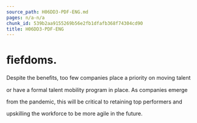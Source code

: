 ```yaml
---
source_path: H06DD3-PDF-ENG.md
pages: n/a-n/a
chunk_id: 539b2aa9155269b56e2fb1dfafb368f74304cd90
title: H06DD3-PDF-ENG
---
```

# ﬁefdoms.

Despite the beneﬁts, too few companies place a priority on moving talent

or have a formal talent mobility program in place. As companies emerge

from the pandemic, this will be critical to retaining top performers and

upskilling the workforce to be more agile in the future.
